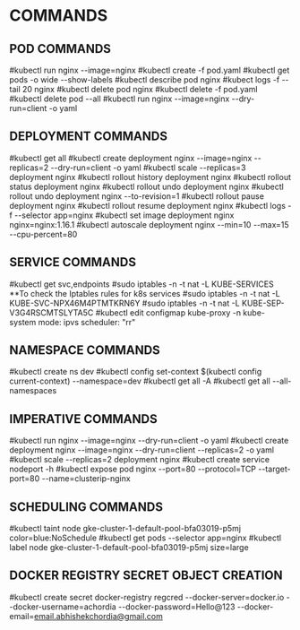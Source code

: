 # COMMANDS


## POD COMMANDS
#kubectl run nginx --image=nginx
#kubectl create -f pod.yaml
#kubectl get pods -o wide --show-labels
#kubectl describe pod nginx
#kubect logs -f --tail 20 nginx
#kubectl delete pod nginx
#kubectl delete -f pod.yaml
#kubectl delete pod --all
#kubectl run nginx --image=nginx --dry-run=client -o yaml


## DEPLOYMENT COMMANDS
#kubectl get all
#kubectl create deployment nginx --image=nginx --replicas=2 --dry-run=client -o yaml
#kubectl scale --replicas=3 deployment nginx
#kubectl rollout history deployment nginx
#kubectl rollout status deployment nginx
#kubectl rollout undo deployment nginx
#kubectl rollout undo deployment nginx --to-revision=1
#kubectl rollout pause deployment nginx
#kubectl rollout resume deployment nginx
#kubectl logs -f --selector app=nginx
#kubectl set image deployment nginx nginx=nginx:1.16.1
#kubectl autoscale deployment nginx --min=10 --max=15 --cpu-percent=80


## SERVICE COMMANDS
#kubectl get svc,endpoints
#sudo iptables -n -t nat -L KUBE-SERVICES   **To check the Iptables rules for k8s services
#sudo iptables -n -t nat -L KUBE-SVC-NPX46M4PTMTKRN6Y
#sudo iptables -n -t nat -L KUBE-SEP-V3G4RSCMTSLYTA5C
#kubectl edit configmap kube-proxy -n kube-system
    mode: ipvs
    scheduler: "rr"


## NAMESPACE COMMANDS
#kubectl create ns dev
#kubectl config set-context $(kubectl config current-context) --namespace=dev
#kubectl get all -A
#kubectl get all --all-namespaces


## IMPERATIVE COMMANDS
#kubectl run nginx --image=nginx --dry-run=client -o yaml
#kubectl create deployment nginx --image=nginx --dry-run=client --replicas=2 -o yaml
#kubectl scale --replicas=2 deployment nginx
#kubectl create service nodeport -h
#kubectl expose pod nginx --port=80 --protocol=TCP --target-port=80 --name=clusterip-nginx

## SCHEDULING COMMANDS
#kubectl taint node gke-cluster-1-default-pool-bfa03019-p5mj color=blue:NoSchedule
#kubectl get pods --selector app=nginx
#kubectl label node gke-cluster-1-default-pool-bfa03019-p5mj size=large

## DOCKER REGISTRY SECRET OBJECT CREATION
#kubectl create secret docker-registry regcred --docker-server=docker.io --docker-username=achordia --docker-password=Hello@123 --docker-email=email.abhishekchordia@gmail.com